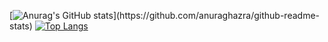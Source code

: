 [![Anurag's GitHub stats](https://github-readme-stats.vercel.app/api?username=hashsaksham?include_all_commits="true")](https://github.com/anuraghazra/github-readme-stats)
[![Top Langs](https://github-readme-stats.vercel.app/api/top-langs/?username=anuraghazra&langs_count=8)](https://github.com/anuraghazra/github-readme-stats)
